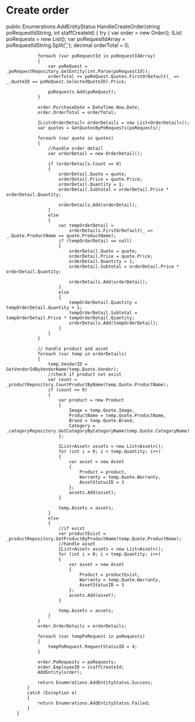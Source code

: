 # Create order
public Enumerations.AddEntityStatus HandleCreateOrder(string poRequestIdString, int staffCreateId)
        {
            try
            {
                var order = new Order();
                IList<PoRequest> poRequests = new List<PoRequest>();
                var poRequestIdArray = poRequestIdString.Split(',');
                decimal orderTotal = 0;

                foreach (var poRequestId in poRequestIdArray)
                {
                    var poReQuest = _poRequestRepository.GetEntity(int.Parse(poRequestId));
                    orderTotal += poReQuest.Quotes.FirstOrDefault(_ => _.QuoteID == poReQuest.SelectedQuoteID).Price;

                    poRequests.Add(poReQuest);
                }

                order.PurchaseDate = DateTime.Now.Date;
                order.OrderTotal = orderTotal;

                IList<OrderDetail> orderDetails = new List<OrderDetail>();
                var quotes = GetQuotesByPoRequests(poRequests);

                foreach (var quote in quotes)
                {
                    //handle order detail
                    var orderDetail = new OrderDetail();

                    if (orderDetails.Count == 0)
                    {
                        orderDetail.Quote = quote;
                        orderDetail.Price = quote.Price;
                        orderDetail.Quantity = 1;
                        orderDetail.Subtotal = orderDetail.Price * orderDetail.Quantity;

                        orderDetails.Add(orderDetail);
                    }
                    else
                    {
                        var tempOrderDetail =
                            orderDetails.FirstOrDefault(_ => _.Quote.ProductName == quote.ProductName);
                        if (tempOrderDetail == null)
                        {
                            orderDetail.Quote = quote;
                            orderDetail.Price = quote.Price;
                            orderDetail.Quantity = 1;
                            orderDetail.Subtotal = orderDetail.Price * orderDetail.Quantity;

                            orderDetails.Add(orderDetail);
                        }
                        else
                        {
                            tempOrderDetail.Quantity = tempOrderDetail.Quantity + 1;
                            tempOrderDetail.Subtotal = tempOrderDetail.Price * tempOrderDetail.Quantity;
                            orderDetails.Add(tempOrderDetail);
                        }
                    }
                }

                // handle product and asset 
                foreach (var temp in orderDetails)
                {
                    temp.VendorID = GetVendorIdByVendorName(temp.Quote.Vendor);
                    //check if product not exist
                    var count = _productRepository.CountProductByName(temp.Quote.ProductName);
                    if (count == 0)
                    {
                        var product = new Product
                        {
                            Image = temp.Quote.Image,
                            ProductName = temp.Quote.ProductName,
                            Brand = temp.Quote.Brand,
                            Category = _categoryRepository.GetCategoryByCategoryName(temp.Quote.CategoryName)
                        };

                        IList<Asset> assets = new List<Asset>();
                        for (int i = 0; i < temp.Quantity; i++)
                        {
                            var asset = new Asset
                            {
                                Product = product,
                                Warranty = temp.Quote.Warranty,
                                AssetStatusID = 3
                            };
                            assets.Add(asset);
                        }

                        temp.Assets = assets;
                    }
                    else
                    {
                        //if exist
                        var productExist = _productRepository.GetProductByProductName(temp.Quote.ProductName);
                        //handle asset
                        IList<Asset> assets = new List<Asset>();
                        for (int i = 0; i < temp.Quantity; i++)
                        {
                            var asset = new Asset
                            {
                                Product = productExist,
                                Warranty = temp.Quote.Warranty,
                                AssetStatusID = 3
                            };
                            assets.Add(asset);
                        }

                        temp.Assets = assets;
                    }
                }
                order.OrderDetails = orderDetails;

                foreach (var tempPoRequest in poRequests)
                {
                    tempPoRequest.RequestStatusID = 4;
                }

                order.PoRequests = poRequests;
                order.EmployeeID = staffCreateId;
                AddEntity(order);

                return Enumerations.AddEntityStatus.Success;
            }
            catch (Exception e)
            {
                return Enumerations.AddEntityStatus.Failed;
            }
        }
